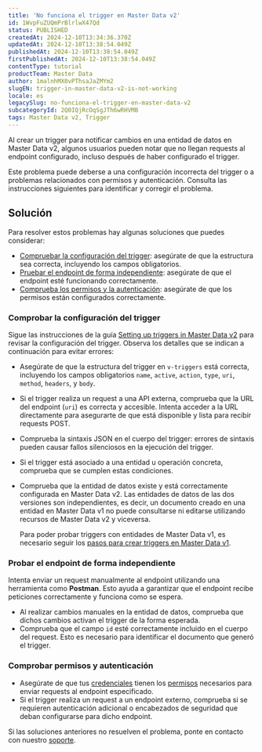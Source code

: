 ```yaml
---
title: 'No funciona el trigger en Master Data v2'
id: 1WvpFuZUQmPrBlrlwX47Qd
status: PUBLISHED
createdAt: 2024-12-10T13:34:36.370Z
updatedAt: 2024-12-10T13:38:54.049Z
publishedAt: 2024-12-10T13:38:54.049Z
firstPublishedAt: 2024-12-10T13:38:54.049Z
contentType: tutorial
productTeam: Master Data
author: 1malnhMX0vPThsaJaZMYm2
slugEN: trigger-in-master-data-v2-is-not-working
locale: es
legacySlug: no-funciona-el-trigger-en-master-data-v2
subcategoryId: 2Q0IQjRcOqSgJTh6wRHVMB
tags: Master Data v2, Trigger
---
```


Al crear un trigger para notificar cambios en una entidad de datos en Master Data v2, algunos usuarios pueden notar que no llegan requests al endpoint configurado, incluso después de haber configurado el trigger.

Este problema puede deberse a una configuración incorrecta del trigger o a problemas relacionados con permisos y autenticación. Consulta las instrucciones siguientes para identificar y corregir el problema.

## Solución

Para resolver estos problemas hay algunas soluciones que puedes considerar:

* [Compruebar la configuración del trigger](#comprobar-la-configuracion-del-trigger): asegúrate de que la estructura sea correcta, incluyendo los campos obligatorios.  
* [Pruebar el endpoint de forma independiente](#pruebar-el-endpoint-de-forma-independiente): asegúrate de que el endpoint esté funcionando correctamente.  
* [Comprueba los permisos y la autenticación](#compruebar-los-permisos-y-la-autenticacion): asegúrate de que los permisos están configurados correctamente.

### Comprobar la configuración del trigger

Sigue las instrucciones de la guía [Setting up triggers in Master Data v2](https://developers.vtex.com/docs/guides/setting-up-triggers-in-master-data-v2#trigger-example) para revisar la configuración del trigger. Observa los detalles que se indican a continuación para evitar errores:

* Asegúrate de que la estructura del trigger en `v-triggers` está correcta, incluyendo los campos obligatorios `name`, `active`, `action`, `type`, `uri`, `method`, `headers`, y `body`.  
* Si el trigger realiza un request a una API externa, comprueba que la URL del endpoint (`uri`) es correcta y accesible. Intenta acceder a la URL directamente para asegurarte de que está disponible y lista para recibir requests POST.  
* Comprueba la sintaxis JSON en el cuerpo del trigger: errores de sintaxis pueden causar fallos silenciosos en la ejecución del trigger.  
* Si el trigger está asociado a una entidad u operación concreta, comprueba que se cumplen estas condiciones.  
* Comprueba que la entidad de datos existe y está correctamente configurada en Master Data v2. Las entidades de datos de las dos versiones son independientes, es decir, un documento creado en una entidad en Master Data v1 no puede consultarse ni editarse utilizando recursos de Master Data v2 y viceversa.  

  Para poder probar triggers con entidades de Master Data v1, es necesario seguir los [pasos para crear triggers en Master Data v1](/es/tutorial/criando-trigger-no-master-data--tutorials_1270).

### Probar el endpoint de forma independiente

Intenta enviar un request manualmente al endpoint utilizando una herramienta como **Postman**. Esto ayuda a garantizar que el endpoint recibe peticiones correctamente y funciona como se espera.

* Al realizar cambios manuales en la entidad de datos, comprueba que dichos cambios activan el trigger de la forma esperada.  
* Comprueba que el campo `id` esté correctamente incluido en el cuerpo del request. Esto es necesario para identificar el documento que generó el trigger.

### Comprobar permisos y autenticación

* Asegúrate de que tus [credenciales](/es/tutorial/chaves-de-aplicacao--2iffYzlvvz4BDMr6WGUtet) tienen los [permisos](/es/tutorial/perfis-de-acesso--7HKK5Uau2H6wxE1rH5oRbc) necesarios para enviar requests al endpoint especificado.  
* Si el trigger realiza un request a un endpoint externo, comprueba si se requieren autenticación adicional o encabezados de seguridad que deban configurarse para dicho endpoint.

Si las soluciones anteriores no resuelven el problema, ponte en contacto con nuestro [soporte](/es/faq/como-funciona-o-suporte-da-vtex--3kACEfni4m8Yxa1vnf2ebe).